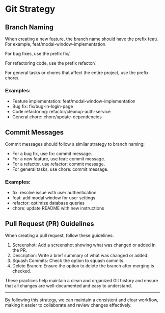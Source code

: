 # Git Strategy

## Branch Naming

When creating a new feature, the branch name should have the prefix feat/. For example, feat/modal-window-implementation.

For bug fixes, use the prefix fix/.

For refactoring code, use the prefix refactor/.

For general tasks or chores that affect the entire project, use the prefix chore/.

### Examples:

- Feature implementation: feat/modal-window-implementation
- Bug fix: fix/bug-in-login-page
- Code refactoring: refactor/cleanup-auth-service
- General chore: chore/update-dependencies

## Commit Messages

Commit messages should follow a similar strategy to branch naming:

- For a bug fix, use fix: commit message.
- For a new feature, use feat: commit message.
- For a refactor, use refactor: commit message.
- For general tasks, use chore: commit message.

### Examples:

- fix: resolve issue with user authentication
- feat: add modal window for user settings
- refactor: optimize database queries
- chore: update README with new instructions

## Pull Request (PR) Guidelines

When creating a pull request, follow these guidelines:

1. Screenshot: Add a screenshot showing what was changed or added in the PR.
2. Description: Write a brief summary of what was changed or added.
3. Squash Commits: Check the option to squash commits.
4. Delete Branch: Ensure the option to delete the branch after merging is checked.

These practices help maintain a clean and organized Git history and ensure that all changes are well-documented and easy to understand.

---

By following this strategy, we can maintain a consistent and clear workflow, making it easier to collaborate and review changes effectively.
